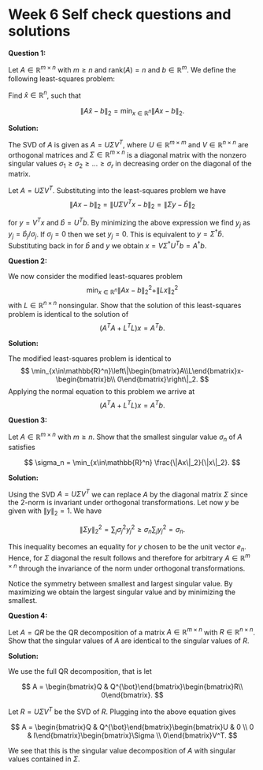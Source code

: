 # Week 6 Self check questions and solutions

**Question 1:**

Let $A\in\mathbb{R}^{m\times n}$ with $m\geq n$ and $\text{rank}(A)=n$ and $b\in\mathbb{R}^m$. We define the following least-squares problem: 

Find $\hat{x}\in\mathbb{R}^n$, such that

$$
\|A\hat{x}-b\|_2 = \min_{x\in\mathbb{R}^n}\|Ax-b\|_2.
$$

**Solution:**

The SVD of $A$ is given as $A=U\Sigma V^T$, where $U\in\mathbb{R}^{m\times m}$ and $V\in\mathbb{R}^{n\times n}$ are orthogonal
matrices and $\Sigma \in\mathbb{R}^{m\times n}$ is a diagonal matrix with the nonzero singular values $\sigma_1\geq\sigma_2\geq\dots\geq\sigma_r$ in decreasing order on the diagonal of the matrix.

Let $A = U\Sigma V^T$. Substituting into the least-squares problem we have
$$
\|Ax-b\|_2 = \|U\Sigma V^Tx - b\|_2 = \|\Sigma y - \hat{b}\|_2
$$
        
for $y=V^Tx$ and $\hat{b} = U^Tb$. By minimizing the above expression we find $y_j$ as $y_j = \hat{b}_j/\sigma_j$. If $\sigma_j=0$ then we set $y_j=0$. This is equivalent to $y = \Sigma^{\dagger}\hat{b}$.
Substituting back in for $\hat{b}$ and $y$ we obtain $x = V\Sigma^{\dagger}U^Tb = A^{\dagger}b$.

**Question 2:**
    
We now consider the modified least-squares problem
$$\min_{x\in\mathbb{R}^n} \|Ax-b\|_2^2+\|L x\|_2^2$$
with $L\in\mathbb{R}^{n\times n}$ nonsingular.
Show that the solution of this least-squares problem is identical to the solution of
$$
(A^TA+L^TL)x = A^Tb.
$$

**Solution:**

The modified least-squares problem is identical to
$$
\min_{x\in\mathbb{R}^n}\left\|\begin{bmatrix}A\\L\end{bmatrix}x-\begin{bmatrix}b\\ 0\end{bmatrix}\right\|_2.
$$
Applying the normal equation to this problem we arrive at
$$
(A^TA+L^TL)x = A^Tb.
$$    

**Question 3:**

Let $A\in\mathbb{R}^{m\times n}$ with $m\geq n$. Show that the smallest singular value $\sigma_n$ of $A$ satisfies

$$
\sigma_n = \min_{x\in\mathbb{R}^n} \frac{\|Ax\|_2}{\|x\|_2}.
$$

**Solution:**
    
Using the SVD $A = U\Sigma V^T$ we can replace $A$ by the diagonal matrix $\Sigma$ since the 2-norm is invariant under orthogonal transformations. Let now $y$ be given with $\|y\|_2=1$. We have

$$
\|\Sigma y\|_2^2 = \sum_{j}\sigma_j^2y_j^2 \geq \sigma_n\sum_jy_j^2 = \sigma_n.
$$

This inequality becomes an equality for $y$ chosen to be the unit vector $e_n$. Hence, for $\Sigma$ diagonal the result follows and therefore for arbitrary $A\in\mathbb{R}^{m\times n}$ through the invariance of the norm under orthogonal transformations.

Notice the symmetry between smallest and largest singular value. By maximizing we obtain the largest singular value and by minimizing the smallest.

**Question 4:**

Let $A = QR$ be the QR decomposition of a matrix $A\in\mathbb{R}^{m\times n}$ with
$R\in\mathbb{R}^{n\times n}$. Show that the singular values of $A$ are identical to the singular values
of $R$.

**Solution:**

We use the full QR decomposition, that is let 

$$
A = \begin{bmatrix}Q & Q^{\bot}\end{bmatrix}\begin{bmatrix}R\\ 0\end{bmatrix}.
$$

Let $R = U\Sigma V^T$ be the SVD of $R$. Plugging into the above equation gives

$$
A = \begin{bmatrix}Q & Q^{\bot}\end{bmatrix}\begin{bmatrix}U & 0 \\ 0 & I\end{bmatrix}\begin{bmatrix}\Sigma \\ 0\end{bmatrix}V^T.
$$

We see that this is the singular value decomposition of $A$ with singular values contained in $\Sigma$.




